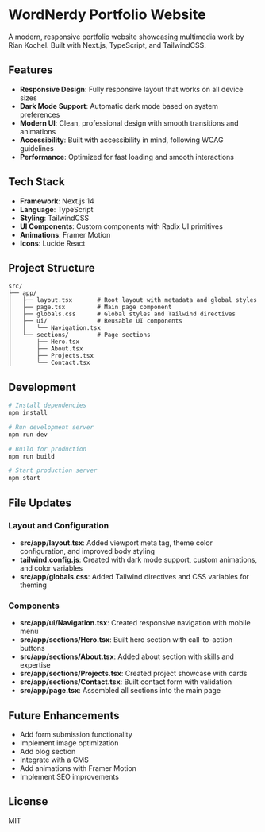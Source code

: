 # WordNerdy Portfolio Website

A modern, responsive portfolio website showcasing multimedia work by Rian Kochel. Built with Next.js, TypeScript, and TailwindCSS.

## Features

- **Responsive Design**: Fully responsive layout that works on all device sizes
- **Dark Mode Support**: Automatic dark mode based on system preferences
- **Modern UI**: Clean, professional design with smooth transitions and animations
- **Accessibility**: Built with accessibility in mind, following WCAG guidelines
- **Performance**: Optimized for fast loading and smooth interactions

## Tech Stack

- **Framework**: Next.js 14
- **Language**: TypeScript
- **Styling**: TailwindCSS
- **UI Components**: Custom components with Radix UI primitives
- **Animations**: Framer Motion
- **Icons**: Lucide React

## Project Structure

```
src/
├── app/
│   ├── layout.tsx       # Root layout with metadata and global styles
│   ├── page.tsx         # Main page component
│   ├── globals.css      # Global styles and Tailwind directives
│   ├── ui/              # Reusable UI components
│   │   └── Navigation.tsx
│   └── sections/        # Page sections
│       ├── Hero.tsx
│       ├── About.tsx
│       ├── Projects.tsx
│       └── Contact.tsx
```

## Development

```bash
# Install dependencies
npm install

# Run development server
npm run dev

# Build for production
npm run build

# Start production server
npm start
```

## File Updates

### Layout and Configuration
- **src/app/layout.tsx**: Added viewport meta tag, theme color configuration, and improved body styling
- **tailwind.config.js**: Created with dark mode support, custom animations, and color variables
- **src/app/globals.css**: Added Tailwind directives and CSS variables for theming

### Components
- **src/app/ui/Navigation.tsx**: Created responsive navigation with mobile menu
- **src/app/sections/Hero.tsx**: Built hero section with call-to-action buttons
- **src/app/sections/About.tsx**: Added about section with skills and expertise
- **src/app/sections/Projects.tsx**: Created project showcase with cards
- **src/app/sections/Contact.tsx**: Built contact form with validation
- **src/app/page.tsx**: Assembled all sections into the main page

## Future Enhancements

- Add form submission functionality
- Implement image optimization
- Add blog section
- Integrate with a CMS
- Add animations with Framer Motion
- Implement SEO improvements

## License

MIT 